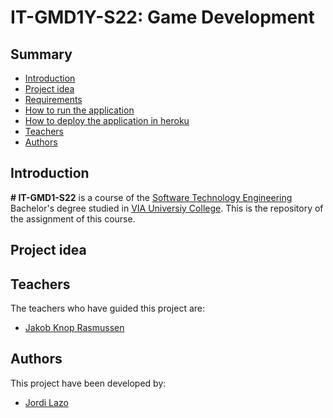 # IT-GMD1Y-S22: Game Development

## Summary
  - [Introduction](#introduction)
  - [Project idea](#project-idea)
  - [Requirements](#requirements)
  - [How to run the application](#How-to-run-the-application)
  - [How to deploy the application in heroku](#How-to-deploy-the-application-in-heroku)
  - [Teachers](#teachers)
  - [Authors](#authors)

## Introduction
**# IT-GMD1-S22** is a course of the [Software Technology Engineering](https://en.via.dk/programmes/bachelor/software-technology-engineering) Bachelor's degree studied in [VIA Universiy College](https://en.via.dk/).
This is the repository of the assignment of this course.

## Project idea

## Teachers
The teachers who have guided this project are:
- [Jakob Knop Rasmussen](https://github.com/KasperKnop)

## Authors
This project have been developed by:
- [Jordi Lazo](https://github.com/JordiLazo)
